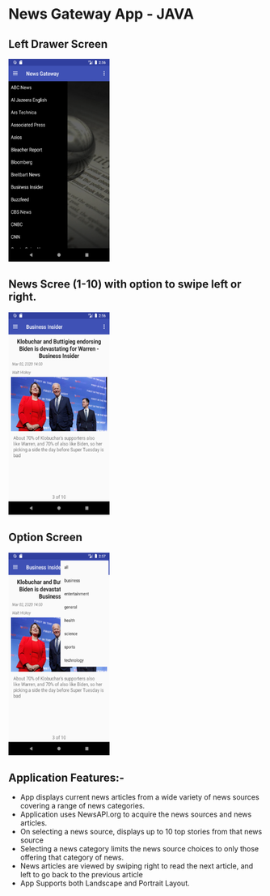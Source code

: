 # News Gateway App - JAVA

## Left Drawer Screen
<img src="./screenshot/image1.png" width="200" height="400" />

## News Scree (1-10) with option to swipe left or right.
<img src="./screenshot/image2.png" width="200" height="400" />

## Option Screen
<img src="./screenshot/image3.png" width="200" height="400" />

## Application Features:-

- App displays current news articles from a wide variety of news sources covering a range of news categories.
- Application uses NewsAPI.org to acquire the news sources and news articles.
- On selecting a news source, displays up to 10 top stories from that news source
- Selecting a news category limits the news source choices to only those offering that category of news.
- News articles are viewed by swiping right to read the next article, and left to go back to the previous article
- App Supports both Landscape and Portrait Layout.